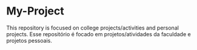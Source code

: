 # My-Project

This repository is focused on college projects/activities and personal projects.
Esse repositório é focado em projetos/atividades da faculdade e projetos pessoais.
